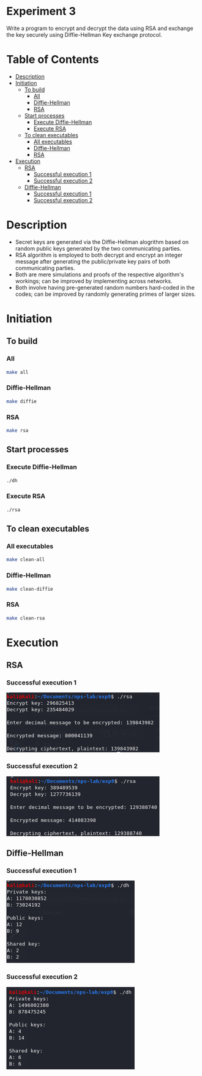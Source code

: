 <!-- omit in toc -->
# Experiment 3
Write a program to encrypt and decrypt the data using RSA and exchange the key securely using Diffie-Hellman Key exchange protocol.

<!-- omit in toc -->
# Table of Contents
- [Description](#description)
- [Initiation](#initiation)
  - [To build](#to-build)
    - [All](#all)
    - [Diffie-Hellman](#diffie-hellman)
    - [RSA](#rsa)
  - [Start processes](#start-processes)
    - [Execute Diffie-Hellman](#execute-diffie-hellman)
    - [Execute RSA](#execute-rsa)
  - [To clean executables](#to-clean-executables)
    - [All executables](#all-executables)
    - [Diffie-Hellman](#diffie-hellman-1)
    - [RSA](#rsa-1)
- [Execution](#execution)
  - [RSA](#rsa-2)
    - [Successful execution 1](#successful-execution-1)
    - [Successful execution 2](#successful-execution-2)
  - [Diffie-Hellman](#diffie-hellman-2)
    - [Successful execution 1](#successful-execution-1-1)
    - [Successful execution 2](#successful-execution-2-1)

# Description
- Secret keys are generated via the Diffie-Hellman alogrithm based on random public keys generated by the two communicating parties.
- RSA algorithm is employed to both decrypt and encrypt an integer message after generating the public/private key pairs of both communicating parties.
- Both are mere simulations and proofs of the respective algorithm's workings; can be improved by implementing across networks.
- Both involve having pre-generated random numbers hard-coded in the codes; can be improved by randomly generating primes of larger sizes.

# Initiation

## To build

### All
```bash
make all
```

### Diffie-Hellman
```bash
make diffie
```

### RSA
```bash
make rsa
```

## Start processes

### Execute Diffie-Hellman
```bash
./dh
```

### Execute RSA
```bash
./rsa
```

## To clean executables

### All executables
```bash
make clean-all
```

### Diffie-Hellman
```bash
make clean-diffie
```

### RSA
```bash
make clean-rsa
```

# Execution

## RSA

### Successful execution 1
![pass-1](../images/e8-pass1-rsa.png)

### Successful execution 2
![pass-2](../images/e8-pass2-rsa.png)


## Diffie-Hellman

### Successful execution 1
![pass-1](../images/e8-pass1-diffie.png)

### Successful execution 2
![pass-2](../images/e8-pass2-diffie.png)